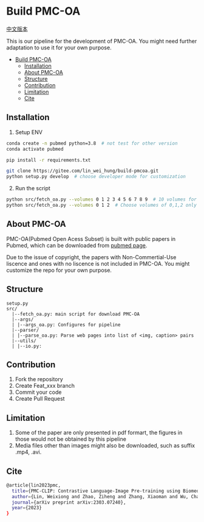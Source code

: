 # Build PMC-OA

[中文版本](./README.md)

This is our pipeline for the development of PMC-OA.
You might need further adaptation to use it for your own purpose.

- [Build PMC-OA](#build-pmc-oa)
  - [Installation](#installation)
  - [About PMC-OA](#about-pmc-oa)
  - [Structure](#structure)
  - [Contribution](#contribution)
  - [Limitation](#limitation)
  - [Cite](#cite)

## Installation

1. Setup ENV
```bash
conda create -n pubmed python=3.8  # not test for other version
conda activate pubmed

pip install -r requirements.txt

git clone https://gitee.com/lin_wei_hung/build-pmcoa.git
python setup.py develop  # choose developer mode for customization
```

2. Run the script

```bash
python src/fetch_oa.py --volumes 0 1 2 3 4 5 6 7 8 9  # 10 volumes for PMC OA in total
python src/fetch_oa.py --volumes 0 1 2  # Choose volumes of 0,1,2 only
```

## About PMC-OA
PMC-OA(Pubmed Open Acess Subset) is built with public papers in Pubmed, which can be downloaded from [pubmed page](https://www.ncbi.nlm.nih.gov/pmc/tools/ftp/).

Due to the issue of copyright, the papers with Non-Commertial-Use liscence and ones with no liscence is not included in PMC-OA.
You might customize the repo for your own purpose.

## Structure
```
setup.py
src/
  |--fetch_oa.py: main script for download PMC-OA
  |--args/
  | |--args_oa.py: Configures for pipeline
  |--parser/
  | |--parse_oa.py: Parse web pages into list of <img, caption> pairs
  |--utils/
  | |--io.py: 
```

## Contribution

1.  Fork the repository
2.  Create Feat_xxx branch
3.  Commit your code
4.  Create Pull Request

## Limitation
1. Some of the paper are only presented in pdf formart, the figures in those would not be obtained by this pipeline
2. Media files other than images might also be downloaded, such as suffix .mp4, .avi.

## Cite

```bash
@article{lin2023pmc,
  title={PMC-CLIP: Contrastive Language-Image Pre-training using Biomedical Documents},
  author={Lin, Weixiong and Zhao, Ziheng and Zhang, Xiaoman and Wu, Chaoyi and Zhang, Ya and Wang, Yanfeng and Xie, Weidi},
  journal={arXiv preprint arXiv:2303.07240},
  year={2023}
}
```

